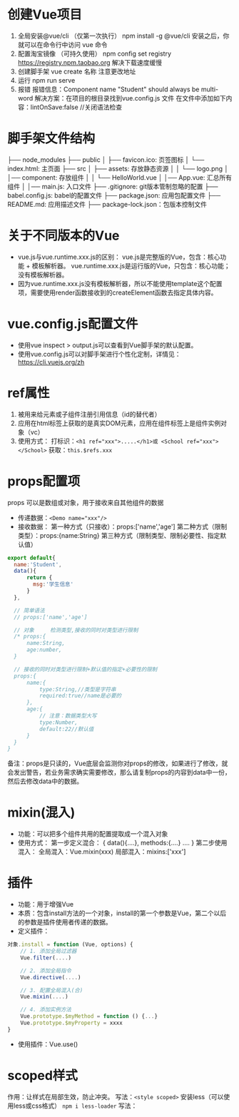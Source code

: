# 创建Vue项目
1. 全局安装@vue/cli    （仅第一次执行）
npm install -g @vue/cli
安装之后，你就可以在命令行中访问 vue 命令
2. 配置淘宝镜像 （可持久使用）
npm config set registry https://registry.npm.taobao.org
解决下载速度缓慢
3. 创建脚手架
vue create 名称
注意更改地址
4. 运行
npm run serve
5. 报错
报错信息：Component name "Student" should always be multi-word
解决方案：在项目的根目录找到vue.config.js 文件
        在文件中添加如下内容：lintOnSave:false //关闭语法检查
# 脚手架文件结构
├── node_modules 
├── public
│   ├── favicon.ico: 页签图标
│   └── index.html: 主页面
├── src
│   ├── assets: 存放静态资源
│   │   └── logo.png
│   │── component: 存放组件
│   │   └── HelloWorld.vue
│   │── App.vue: 汇总所有组件
│   │── main.js: 入口文件
├── .gitignore: git版本管制忽略的配置
├── babel.config.js: babel的配置文件
├── package.json: 应用包配置文件 
├── README.md: 应用描述文件
├── package-lock.json：包版本控制文件
# 关于不同版本的Vue
- vue.js与vue.runtime.xxx.js的区别：
  vue.js是完整版的Vue，包含：核心功能 + 模板解析器。
  vue.runtime.xxx.js是运行版的Vue，只包含：核心功能；没有模板解析器。
- 因为vue.runtime.xxx.js没有模板解析器，所以不能使用template这个配置项，需要使用render函数接收到的createElement函数去指定具体内容。
# vue.config.js配置文件
- 使用vue inspect > output.js可以查看到Vue脚手架的默认配置。
- 使用vue.config.js可以对脚手架进行个性化定制，详情见：https://cli.vuejs.org/zh
# ref属性
1. 被用来给元素或子组件注册引用信息（id的替代者）
2. 应用在html标签上获取的是真实DOM元素，应用在组件标签上是组件实例对象（vc）
3. 使用方式：
打标识：`<h1 ref="xxx">.....</h1>或 <School ref="xxx"></School>`
获取：`this.$refs.xxx`
# props配置项
props 可以是数组或对象，用于接收来自其他组件的数据
- 传递数据：`<Demo name="xxx"/>`
- 接收数据：
第一种方式（只接收）：props:['name','age']
第二种方式（限制类型）：props:{name:String}
第三种方式（限制类型、限制必要性、指定默认值）
```js
export default{
  name:'Student',
  data(){
      return {
        msg:'学生信息'
      }
  },

  // 简单语法
  // props:['name','age']

  // 对象     检测类型,接收的同时对类型进行限制
  /* props:{
      name:String,
      age:number,
  } 

  // 接收的同时对类型进行限制+默认值的指定+必要性的限制
  props:{
      name:{
          type:String,//类型是字符串
          required:true//name是必要的
      },
      age:{
          // 注意：数据类型大写
          type:Number,
          default:22//默认值
      }
  }
}
```
备注：props是只读的，Vue底层会监测你对props的修改，如果进行了修改，就会发出警告，若业务需求确实需要修改，那么请复制props的内容到data中一份，然后去修改data中的数据。
# mixin(混入)
- 功能：可以把多个组件共用的配置提取成一个混入对象
- 使用方式：
第一步定义混合：
{
    data(){....},
    methods:{....}
    ....
}
第二步使用混入：
全局混入：Vue.mixin(xxx)
局部混入：mixins:['xxx']
# 插件
- 功能：用于增强Vue
- 本质：包含install方法的一个对象，install的第一个参数是Vue，第二个以后的参数是插件使用者传递的数据。
- 定义插件：
```js
对象.install = function (Vue, options) {
    // 1. 添加全局过滤器
    Vue.filter(....)

    // 2. 添加全局指令
    Vue.directive(....)

    // 3. 配置全局混入(合)
    Vue.mixin(....)

    // 4. 添加实例方法
    Vue.prototype.$myMethod = function () {...}
    Vue.prototype.$myProperty = xxxx
}
```
- 使用插件：Vue.use()
# scoped样式
作用：让样式在局部生效，防止冲突。
写法：`<style scoped>`
安装less（可以使用less或css格式）
`npm i less-loader`
写法：<style lang="less">
